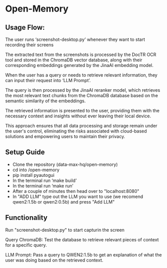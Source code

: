 # Open-Memory


## Usage Flow:

The user runs ‘screenshot-desktop.py’ whenever they want to start recording their screens

  
The extracted text from the screenshots is processed by the DocTR OCR tool and stored in the ChromaDB vector database, along with their corresponding embeddings generated by the JinaAI embedding model.

  
When the user has a query or needs to retrieve relevant information, they can input their request into ‘LLM Prompt’.

  
The query is then processed by the JinaAI reranker model, which retrieves the most relevant text chunks from the ChromaDB database based on the semantic similarity of the embeddings.

  
The retrieved information is presented to the user, providing them with the necessary context and insights without ever leaving their local device.

  
This approach ensures that all data processing and storage remain under the user's control, eliminating the risks associated with cloud-based solutions and empowering users to maintain their privacy.



## Setup Guide
* Clone the repository (data-max-hq/open-memory)
* cd into /open-memory
* pip install pyautogui
* In the terminal run ‘make build’
* In the terminal run ‘make run’
* After a couple of minutes then head over to "localhost:8080"
* In "ADD LLM" type out the LLM you want to use (we recomend qwen2:1.5b or qwen2:0.5b) and press "Add LLM"

  

## Functionality
Run "screenshot-desktop.py" to start capturin the screen

  
Query ChromaDB: Test the database to retrieve relevant pieces of context for a specific query.

  
LLM Prompt: Pass a query to QWEN2:1.5b to get an explanation of what the user was doing based on the retrieved context.
